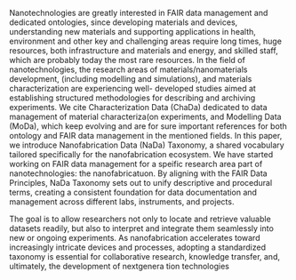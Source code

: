 Nanotechnologies are greatly interested in FAIR data management and dedicated ontologies, since developing materials and devices, understanding new materials and supporting applications in health,
environment and other key and challenging areas require long times, huge resources, both infrastructure and materials and energy, and skilled staff, which are probably today the most rare resources.
In the field of nanotechnologies, the research areas of materials/nanomaterials development, (including modelling and simulations), and materials characterization are experiencing well- developed studies
aimed at establishing structured methodologies for describing and archiving experiments. We cite Characterization Data (ChaDa) dedicated to data management of material characteriza(on
experiments, and Modelling Data (MoDa), which keep evolving and are for sure important references for both ontology and FAIR data management in the mentioned fields.
In this paper, we introduce Nanofabrication Data (NaDa) Taxonomy, a shared vocabulary tailored specifically for the nanofabrication ecosystem. We have started working on FAIR data management for a
speific research area part of nanotechnologies: the nanofabricatuon. By aligning with the FAIR Data Principles, NaDa Taxonomy sets out to unify descriptive and procedural terms, creating a consistent
foundation for data documentation and management across different labs, instruments, and projects.

The goal is to allow researchers not only to locate and retrieve valuable datasets readily, but also to interpret and integrate them seamlessly into new or ongoing experiments. As nanofabrication
accelerates toward increasingly intricate devices and processes, adopting a standardized taxonomy is essential for collaborative research, knowledge transfer, and, ultimately, the development of nextgenera
tion technologies
